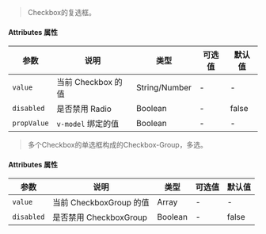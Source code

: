 > Checkbox的复选框。

#### Attributes 属性

参数 | 说明 | 类型 | 可选值 | 默认值
--- | --- | --- | --- | ---
`value` | 当前 Checkbox 的值 | String/Number | - | -
`disabled` | 是否禁用 Radio | Boolean | - | false
`propValue` | `v-model` 绑定的值 | Boolean | - | -

> 多个Checkbox的单选框构成的Checkbox-Group，多选。

#### Attributes 属性

参数 | 说明 | 类型 | 可选值 | 默认值
--- | --- | --- | --- | ---
`value` | 当前 CheckboxGroup 的值 | Array | - | -
`disabled` | 是否禁用 CheckboxGroup | Boolean | - | false